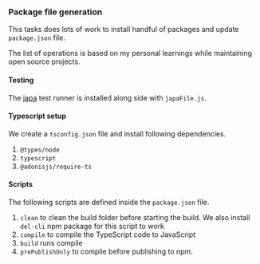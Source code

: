 ### Package file generation

This tasks does lots of work to install handful of packages and update `package.json` file.

The list of operations is based on my personal learnings while maintaining open source projects.

#### Testing

The [japa](https://github.com/thetutlage/japa) test runner is installed along side with `japaFile.js`.

#### Typescript setup

We create a `tsconfig.json` file and install following dependencies.

1. `@types/node`
2. `typescript`
3. `@adonisjs/require-ts`

#### Scripts
The following scripts are defined inside the `package.json` file.

1. `clean` to clean the build folder before starting the build. We also install `del-cli` npm package for this script to work
2. `compile` to compile the TypeScript code to JavaScript
3. `build` runs compile
4. `prePublishOnly` to compile before publishing to npm.
